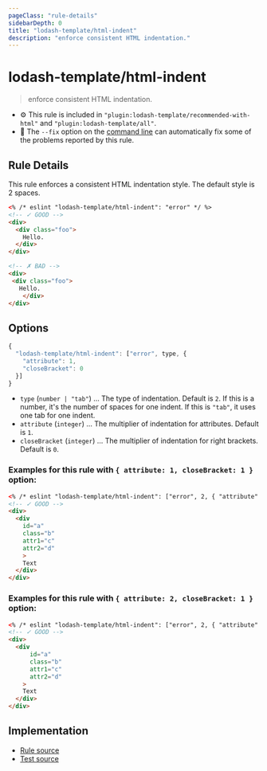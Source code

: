 ```yaml
---
pageClass: "rule-details"
sidebarDepth: 0
title: "lodash-template/html-indent"
description: "enforce consistent HTML indentation."
---
```


# lodash-template/html-indent

> enforce consistent HTML indentation.

- :gear: This rule is included in `"plugin:lodash-template/recommended-with-html"` and `"plugin:lodash-template/all"`.
- :wrench: The `--fix` option on the [command line](https://eslint.org/docs/user-guide/command-line-interface#fixing-problems) can automatically fix some of the problems reported by this rule.

## Rule Details

This rule enforces a consistent HTML indentation style. The default style is 2 spaces.

<!-- prettier-ignore -->
```html
<% /* eslint "lodash-template/html-indent": "error" */ %>
<!-- ✓ GOOD -->
<div>
  <div class="foo">
    Hello.
  </div>
</div>

<!-- ✗ BAD -->
<div>
 <div class="foo">
   Hello.
    </div>
</div>
```

## Options

```js
{
  "lodash-template/html-indent": ["error", type, {
    "attribute": 1,
    "closeBracket": 0
  }]
}
```

- `type` (`number | "tab"`) ... The type of indentation. Default is `2`. If this is a number, it's the number of spaces for one indent. If this is `"tab"`, it uses one tab for one indent.
- `attribute` (`integer`) ... The multiplier of indentation for attributes. Default is `1`.
- `closeBracket` (`integer`) ... The multiplier of indentation for right brackets. Default is `0`.

### Examples for this rule with `{ attribute: 1, closeBracket: 1 }` option:

<!-- prettier-ignore -->
```html
<% /* eslint "lodash-template/html-indent": ["error", 2, { "attribute": 1, "closeBracket": 1 }] */ %>
<!-- ✓ GOOD -->
<div>
  <div
    id="a"
    class="b"
    attr1="c"
    attr2="d"
    >
    Text
  </div>
</div>
```

### Examples for this rule with `{ attribute: 2, closeBracket: 1 }` option:

<!-- prettier-ignore -->
```html
<% /* eslint "lodash-template/html-indent": ["error", 2, { "attribute": 2, "closeBracket": 1 }] */ %>
<!-- ✓ GOOD -->
<div>
  <div
      id="a"
      class="b"
      attr1="c"
      attr2="d"
    >
    Text
  </div>
</div>
```

## Implementation

- [Rule source](https://github.com/ota-meshi/eslint-plugin-lodash-template/blob/master/lib/rules/html-indent.js)
- [Test source](https://github.com/ota-meshi/eslint-plugin-lodash-template/blob/master/tests/lib/rules/html-indent.js)

